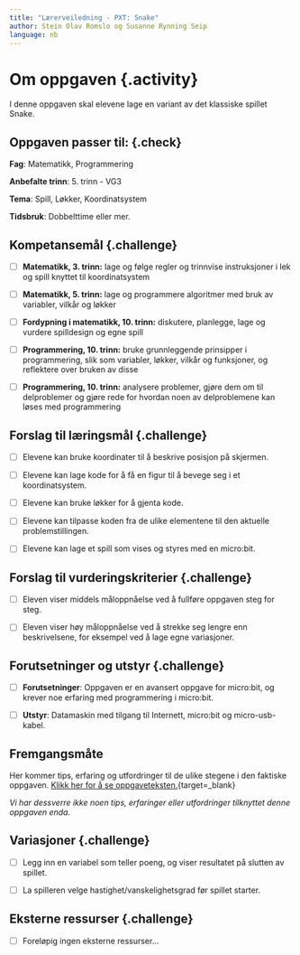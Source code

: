 ```yaml
---
title: "Lærerveiledning - PXT: Snake"
author: Stein Olav Romslo og Susanne Rynning Seip
language: nb
---
```



# Om oppgaven {.activity}

I denne oppgaven skal elevene lage en variant av det klassiske spillet Snake.

## Oppgaven passer til: {.check}

__Fag__: Matematikk, Programmering

__Anbefalte trinn__: 5. trinn - VG3

__Tema__: Spill, Løkker, Koordinatsystem

__Tidsbruk__: Dobbelttime eller mer.

## Kompetansemål {.challenge}

- [ ] __Matematikk, 3. trinn:__ lage og følge regler og trinnvise instruksjoner i lek og spill knyttet til koordinatsystem

- [ ] __Matematikk, 5. trinn:__ lage og programmere algoritmer med bruk av variabler, vilkår og løkker

- [ ] __Fordypning i matematikk, 10. trinn:__ diskutere, planlegge, lage og vurdere spilldesign og egne spill

- [ ] __Programmering, 10. trinn:__ bruke grunnleggende prinsipper i programmering, slik som variabler, løkker, vilkår og funksjoner, og reflektere over bruken av disse

- [ ] __Programmering, 10. trinn:__ analysere problemer, gjøre dem om til delproblemer og gjøre rede for hvordan noen av delproblemene kan løses med programmering

## Forslag til læringsmål {.challenge}

- [ ] Elevene kan bruke koordinater til å beskrive posisjon på skjermen.

- [ ] Elevene kan lage kode for å få en figur til å bevege seg i et
  koordinatsystem.

- [ ] Elevene kan bruke løkker for å gjenta kode.

- [ ] Elevene kan tilpasse koden fra de ulike elementene til den aktuelle
  problemstillingen.

- [ ] Elevene kan lage et spill som vises og styres med en micro:bit.

## Forslag til vurderingskriterier {.challenge}

- [ ] Eleven viser middels måloppnåelse ved å fullføre oppgaven steg for steg.

- [ ] Eleven viser høy måloppnåelse ved å strekke seg lengre enn beskrivelsene,
  for eksempel ved å lage egne variasjoner.

## Forutsetninger og utstyr {.challenge}

- [ ] __Forutsetninger__: Oppgaven er en avansert oppgave for micro:bit, og
  krever noe erfaring med programmering i micro:bit.

- [ ] __Utstyr__: Datamaskin med tilgang til Internett, micro:bit og
  micro-usb-kabel.

## Fremgangsmåte

Her kommer tips, erfaring og utfordringer til de ulike stegene i den faktiske
oppgaven. [Klikk her for å se
oppgaveteksten.](../pxt_snake/snake.html){target=_blank}

_Vi har dessverre ikke noen tips, erfaringer eller utfordringer tilknyttet denne
oppgaven enda._

## Variasjoner {.challenge}

- [ ] Legg inn en variabel som teller poeng, og viser resultatet på slutten av
  spillet.

- [ ] La spilleren velge hastighet/vanskelighetsgrad før spillet starter.

## Eksterne ressurser {.challenge}

- [ ] Foreløpig ingen eksterne ressurser...
